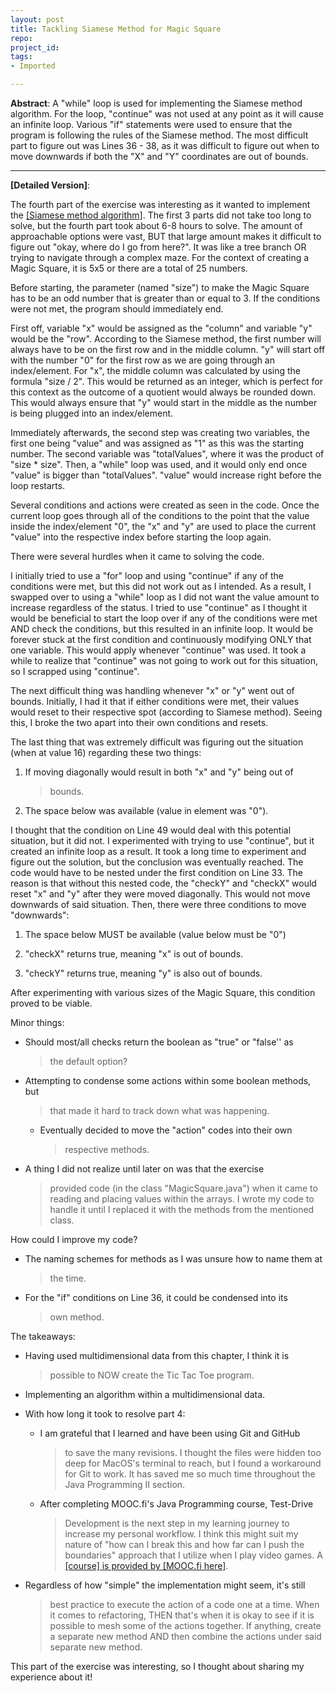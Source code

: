 ```yaml
---
layout: post
title: Tackling Siamese Method for Magic Square
repo: 
project_id: 
tags:
- Imported

---
```




**Abstract**: A "while" loop is used for implementing the Siamese method algorithm. For the loop, "continue" was not used at any point as it will cause an
infinite loop. Various "if" statements were used to ensure that the program is following the rules of the Siamese method. The most difficult part to figure out was Lines 36 - 38, as it was difficult to figure out when to move downwards if both the "X" and "Y" coordinates are out of bounds.

---

**[Detailed Version]**:

The fourth part of the exercise was interesting as it wanted to
implement the [[Siamese method
algorithm]](https://en.wikipedia.org/wiki/Siamese_method).
The first 3 parts did not take too long to solve, but the fourth part
took about 6-8 hours to solve. The amount of approachable options were
vast, BUT that large amount makes it difficult to figure out "okay,
where do I go from here?". It was like a tree branch OR trying to
navigate through a complex maze. For the context of creating a Magic
Square, it is 5x5 or there are a total of 25 numbers.

Before starting, the parameter (named "size") to make the Magic Square
has to be an odd number that is greater than or equal to 3. If the
conditions were not met, the program should immediately end.

First off, variable "x" would be assigned as the "column" and variable
"y" would be the "row". According to the Siamese method, the first
number will always have to be on the first row and in the middle column.
"y" will start off with the number "0" for the first row as we are going
through an index/element. For "x", the middle column was calculated by
using the formula "size / 2". This would be returned as an integer,
which is perfect for this context as the outcome of a quotient would
always be rounded down. This would always ensure that "y" would start in
the middle as the number is being plugged into an index/element.

Immediately afterwards, the second step was creating two variables, the
first one being "value" and was assigned as "1" as this was the starting
number. The second variable was "totalValues", where it was the product
of "size \* size". Then, a "while" loop was used, and it would only end
once "value" is bigger than "totalValues". "value" would increase right
before the loop restarts.

Several conditions and actions were created as seen in the code. Once
the current loop goes through all of the conditions to the point that
the value inside the index/element "0", the "x" and "y" are used to
place the current "value" into the respective index before starting the
loop again.

There were several hurdles when it came to solving the code.

I initially tried to use a "for" loop and using "continue" if any of the
conditions were met, but this did not work out as I intended. As a
result, I swapped over to using a "while" loop as I did not want the
value amount to increase regardless of the status. I tried to use
"continue" as I thought it would be beneficial to start the loop over if
any of the conditions were met AND check the conditions, but this
resulted in an infinite loop. It would be forever stuck at the first
condition and continuously modifying ONLY that one variable. This would
apply whenever "continue" was used. It took a while to realize that
"continue" was not going to work out for this situation, so I scrapped
using "continue".

The next difficult thing was handling whenever "x" or "y" went out of
bounds. Initially, I had it that if either conditions were met, their
values would reset to their respective spot (according to Siamese
method). Seeing this, I broke the two apart into their own conditions
and resets.

The last thing that was extremely difficult was figuring out the
situation (when at value 16) regarding these two things:

1.  If moving diagonally would result in both "x" and "y" being out of
    > bounds.

2.  The space below was available (value in element was "0").

I thought that the condition on Line 49 would deal with this potential
situation, but it did not. I experimented with trying to use "continue",
but it created an infinite loop as a result. It took a long time to
experiment and figure out the solution, but the conclusion was
eventually reached. The code would have to be nested under the first
condition on Line 33. The reason is that without this nested code, the
"checkY" and "checkX" would reset "x" and "y" after they were moved
diagonally. This would not move downwards of said situation. Then, there
were three conditions to move "downwards":

1)  The space below MUST be available (value below must be "0")

2)  "checkX" returns true, meaning "x" is out of bounds.

3)  "checkY" returns true, meaning "y" is also out of bounds.

After experimenting with various sizes of the Magic Square, this
condition proved to be viable.

Minor things:

-   Should most/all checks return the boolean as "true" or "false\'\' as
    > the default option?

-   Attempting to condense some actions within some boolean methods, but
    > that made it hard to track down what was happening.

    -   Eventually decided to move the "action" codes into their own
        > respective methods.

-   A thing I did not realize until later on was that the exercise
    > provided code (in the class "MagicSquare.java") when it came to
    > reading and placing values within the arrays. I wrote my code to
    > handle it until I replaced it with the methods from the mentioned
    > class.

How could I improve my code?

-   The naming schemes for methods as I was unsure how to name them at
    > the time.

-   For the "if" conditions on Line 36, it could be condensed into its
    > own method.

The takeaways:

-   Having used multidimensional data from this chapter, I think it is
    > possible to NOW create the Tic Tac Toe program.

-   Implementing an algorithm within a multidimensional data.

-   With how long it took to resolve part 4:

    -   I am grateful that I learned and have been using Git and GitHub
        > to save the many revisions. I thought the files were hidden
        > too deep for MacOS's terminal to reach, but I found a
        > workaround for Git to work. It has saved me so much time
        > throughout the Java Programming II section.

    -   After completing MOOC.fi's Java Programming course, Test-Drive
        > Development is the next step in my learning journey to
        > increase my personal workflow. I think this might suit my
        > nature of "how can I break this and how far can I push the
        > boundaries" approach that I utilize when I play video games. A
        > [[course] is provided by [MOOC.fi
        > here]](https://tdd.mooc.fi/).

-   Regardless of how "simple" the implementation might seem, it's still
    > best practice to execute the action of a code one at a time. When
    > it comes to refactoring, THEN that's when it is okay to see if it
    > is possible to mesh some of the actions together. If anything,
    > create a separate new method AND then combine the actions under
    > said separate new method.

This part of the exercise was interesting, so I thought about sharing my
experience about it!
